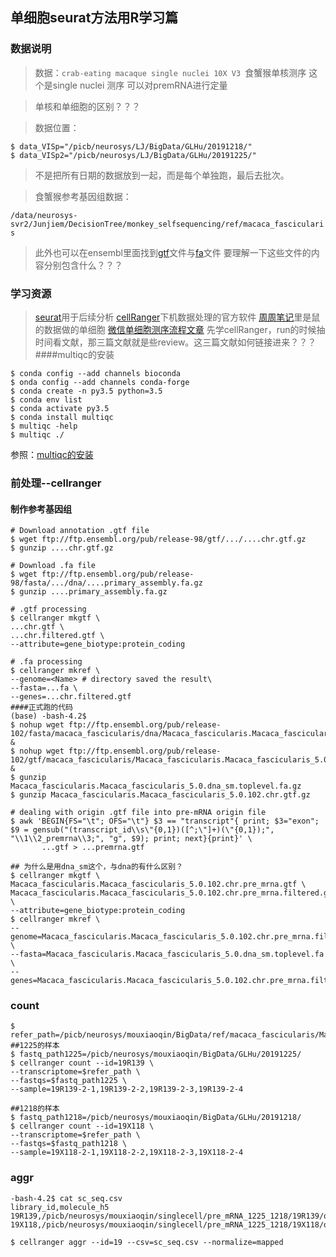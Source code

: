 ## 单细胞seurat方法用R学习篇
### 数据说明
> 数据：`crab-eating macaque single nuclei 10X V3 `食蟹猴单核测序 这个是single nuclei 测序 可以对premRNA进行定量

> 单核和单细胞的区别？？？

> 数据位置：
```
$ data_VISp="/picb/neurosys/LJ/BigData/GLHu/20191218/"
$ data_VISp2="/picb/neurosys/LJ/BigData/GLHu/20191225/"
```
> 不是把所有日期的数据放到一起，而是每个单独跑，最后去批次。

> 食蟹猴参考基因组数据： 

`/data/neurosys-svr2/Junjiem/DecisionTree/monkey_selfsequencing/ref/macaca_fascicularis` 

> 此外也可以在ensembl里面找到[gtf](ftp://ftp.ensembl.org/pub/release-102/gtf/macaca_fascicularis/Macaca_fascicularis.Macaca_fascicularis_5.0.102.chr.gtf.gz)文件与[fa](ensembleftp://ftp.ensembl.org/pub/release-102/fasta/macaca_fascicularis/dna/Macaca_fascicularis.Macaca_fascicularis_5.0.dna_sm.toplevel.fa.gz)文件
要理解一下这些文件的内容分别包含什么？？？

### 学习资源
> [seurat](https://satijalab.org/seurat/)用于后续分析
> [cellRanger](https://support.10xgenomics.com/single-cell-gene-expression/software/pipelines/latest/what-is-cell-ranger)下机数据处理的官方软件
> [周周笔记](https://github.com/small-west/single_cell_RNA_seq/blob/main/10xgenomics_data_preprocesing.md)里是鼠的数据做的单细胞
> [微信单细胞测序流程文章](https://mp.weixin.qq.com/s/jXxoRHC1FcHQMGbgPCADoA)
> 先学cellRanger，run的时候抽时间看文献，那三篇文献就是些review。这三篇文献如何链接进来？？？
####multiqc的安装
```
$ conda config --add channels bioconda
$ onda config --add channels conda-forge
$ conda create -n py3.5 python=3.5
$ conda env list
$ conda activate py3.5
$ conda install multiqc
$ multiqc -help
$ multiqc ./
```
参照：[multiqc的安装](https://www.jianshu.com/p/4783ffbb1347)

### 前处理--cellranger
#### 制作参考基因组
```
# Download annotation .gtf file
$ wget ftp://ftp.ensembl.org/pub/release-98/gtf/.../....chr.gtf.gz
$ gunzip ....chr.gtf.gz

# Download .fa file
$ wget ftp://ftp.ensembl.org/pub/release-98/fasta/.../dna/....primary_assembly.fa.gz
$ gunzip ....primary_assembly.fa.gz

# .gtf processing 
$ cellranger mkgtf \
...chr.gtf \
...chr.filtered.gtf \
--attribute=gene_biotype:protein_coding

# .fa processing
$ cellranger mkref \
--genome=<Name> # directory saved the result\
--fasta=...fa \
--genes=...chr.filtered.gtf
####正式跑的代码
(base) -bash-4.2$ 
$ nohup wget ftp://ftp.ensembl.org/pub/release-102/fasta/macaca_fascicularis/dna/Macaca_fascicularis.Macaca_fascicularis_5.0.dna_sm.toplevel.fa.gz &
$ nohup wget ftp://ftp.ensembl.org/pub/release-102/gtf/macaca_fascicularis/Macaca_fascicularis.Macaca_fascicularis_5.0.102.chr.gtf.gz &
$ gunzip Macaca_fascicularis.Macaca_fascicularis_5.0.dna_sm.toplevel.fa.gz
$ gunzip Macaca_fascicularis.Macaca_fascicularis_5.0.102.chr.gtf.gz

# dealing with origin .gtf file into pre-mRNA origin file
$ awk 'BEGIN{FS="\t"; OFS="\t"} $3 == "transcript"{ print; $3="exon"; $9 = gensub("(transcript_id\\s\"{0,1})([^;\"]+)(\"{0,1});", "\\1\\2_premrna\\3;", "g", $9); print; next}{print}' \
       ...gtf > ...premrna.gtf

## 为什么是用dna_sm这个，与dna的有什么区别？
$ cellranger mkgtf \
Macaca_fascicularis.Macaca_fascicularis_5.0.102.chr.pre_mrna.gtf \
Macaca_fascicularis.Macaca_fascicularis_5.0.102.chr.pre_mrna.filtered.gtf \
--attribute=gene_biotype:protein_coding
$ cellranger mkref \
--genome=Macaca_fascicularis.Macaca_fascicularis_5.0.102.chr.pre_mrna.filtered \
--fasta=Macaca_fascicularis.Macaca_fascicularis_5.0.dna_sm.toplevel.fa \
--genes=Macaca_fascicularis.Macaca_fascicularis_5.0.102.chr.pre_mrna.filtered.gtf
```
### count
```
$ refer_path=/picb/neurosys/mouxiaoqin/BigData/ref/macaca_fascicularis/Macaca_fascicularis.Macaca_fascicularis_5.0.102.chr.pre_mrna.filtered
##1225的样本
$ fastq_path1225=/picb/neurosys/mouxiaoqin/BigData/GLHu/20191225/
$ cellranger count --id=19R139 \
--transcriptome=$refer_path \
--fastqs=$fastq_path1225 \
--sample=19R139-2-1,19R139-2-2,19R139-2-3,19R139-2-4

##1218的样本
$ fastq_path1218=/picb/neurosys/mouxiaoqin/BigData/GLHu/20191218/
$ cellranger count --id=19X118 \
--transcriptome=$refer_path \
--fastqs=$fastq_path1218 \
--sample=19X118-2-1,19X118-2-2,19X118-2-3,19X118-2-4
```
### aggr
```
-bash-4.2$ cat sc_seq.csv 
library_id,molecule_h5
19R139,/picb/neurosys/mouxiaoqin/singlecell/pre_mRNA_1225_1218/19R139/outs/molecule_info.h5
19X118,/picb/neurosys/mouxiaoqin/singlecell/pre_mRNA_1225_1218/19X118/outs/molecule_info.h5

$ cellranger aggr --id=19 --csv=sc_seq.csv --normalize=mapped

```
